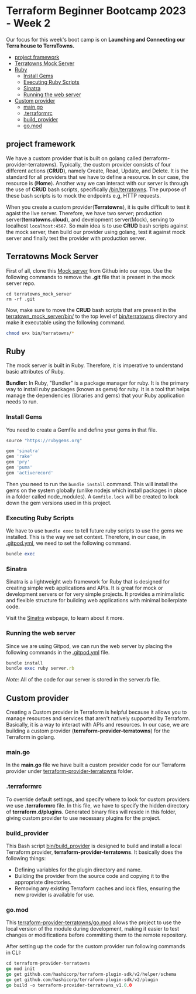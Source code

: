 # Terraform Beginner Bootcamp 2023 - Week 2

 Our focus for this week's boot camp is on **Launching and Connecting our Terra house to TerraTowns.**

- [project framework](#project-framework)
- [Terratowns Mock Server](#terratowns-mock-server)
- [Ruby](#ruby)
  * [Install Gems](#install-gems)
  * [Executing Ruby Scripts](#executing-ruby-scripts)
  * [Sinatra](#sinatra)
  * [Running the web server](#running-the-web-server)
- [Custom provider](#custom-provider)
  * [main.go](#maingo)
  * [.terraformrc](#terraformrc)
  * [build_provider](#build-provider)
  * [go.mod](#gomod)

## project framework

We have a custom provider that is built on golang called (terraform-provider-terratowns). Typically, the custom provider consists of four different actions (**CRUD**), namely Create, Read, Update, and Delete. It is the standard for all providers that we have to define a resource. In our case, the resource is (**Home**). Another way we can interact with our server is through the use of **CRUD** bash scripts, specifically [/bin/terratowns](/bin/terratowns/). The purpose of these bash scripts is to mock the endpoints e.g, HTTP requests. 

When you create a custom provider(**Terratowns**), it is quite difficult to test it agaist the live server. Therefore, we have two server; production server(**terratowns.cloud**), and development server(Mock), serving to localhost `localhost:4567`. So main idea is to use **CRUD** bash scripts against the mock server, then build our provider using golang, test it against mock server and finally test the provider with production server.

## Terratowns Mock Server

First of all, clone this [Mock server](https://github.com/ExamProCo/terratowns_mock_server) from Github into our repo. Use the following commands to remove the **.git** file that is present in the mock server repo.

```
cd terratowns_mock_server 
rm -rf .git
```
Now, make sure to move the **CRUD** bash scripts that are present in the [terratown_mock_server/bin/](terratown_mock_server/bin/) to the top level of [bin/terratowns](/bin/terratowns/) directory and make it executable using the following command.

```sh
chmod u+x bin/terratowns/*
```

## Ruby
The mock server is built in Ruby. Therefore, it is imperative to understand basic attributes of Ruby.

**Bundler:** In Ruby, "Bundler" is a package manager for ruby. It is the primary way to install ruby packages (known as gems) for ruby. It is a tool that helps manage the dependencies (libraries and gems) that your Ruby application needs to run.

### Install Gems
You need to create a Gemfile and define your gems in that file.

```rb
source "https://rubygems.org" 

gem 'sinatra'
gem 'rake'
gem 'pry'
gem 'puma'
gem 'activerecord'
```
Then you need to run the `bundle install` command.  This will install the gems on the system globally (unlike nodejs which install packages in place in a folder called node_modules). A `Gemfile.lock` will be created to lock down the gem versions used in this project.

### Executing Ruby Scripts

We have to use `bundle exec` to tell future ruby scripts to use the gems we installed. This is the way we set context. Therefore, in our case, in [.gitpod.yml](.gitpod.yml), we need to set the following command.

```rb
bundle exec
```

### Sinatra

Sinatra is a lightweight web framework for Ruby that is designed for creating simple web applications and APIs. It is great for mock or development servers or for very simple projects.  It provides a minimalistic and flexible structure for building web applications with minimal boilerplate code. 

Visit the [Sinatra](https://sinatrarb.com/) webpage, to learn about it more.

### Running the web server

Since we are using Gitpod, we can run the web server by placing the following commands in the [.gitpod.yml](.gitpod.yml) file. 

```rb
bundle install
bundle exec ruby server.rb
```
*Note:* All of the code for our server is stored in the server.rb file.

## Custom provider

Creating a Custom provider in Terraform is helpful because it allows you to manage resources and services that aren't natively supported by Terraform. Basically, it is a way to interact with APIs and resources. In our case, we are building a custom provider (**terraform-provider-terratowns**) for the Terraform in golang. 

### main.go 

In the **main.go** file we have built a custom provider code for our Terraform provider under [terraform-provider-terratowns](/terraform-provider-terratowns/) folder.

### .terraformrc

To override default settings, and specify where to look for custom providers we use **.terraformrc** file. In this file, we have to specify the hidden directory of **terraform.d/plugins**. Generated binary files will reside in this folder, giving custom provider to use necessary plugins for the project.  

### build_provider

This Bash script [bin/build_provider](/bin/build_provider) is designed to build and install a local Terraform provider, **terraform-provider-terratowns**. It basically does the following things:

- Defining variables for the plugin directory and name.
- Building the provider from the source code and copying it to the appropriate directories.
- Removing any existing Terraform caches and lock files, ensuring the new provider is available for use.

### go.mod

This [terraform-provider-terratowns/go.mod](/terraform-provider-terratowns/go.mod) allows the project to use the local version of the module during development, making it easier to test changes or modifications before committing them to the remote repository.

After setting up the code for the custom provider run following commands in CLI:

```go
cd terraform-provider-terratowns
go mod init 
go get github.com/hashicorp/terraform-plugin-sdk/v2/helper/schema
go get github.com/hashicorp/terraform-plugin-sdk/v2/plugin
go build -o terraform-provider-terratowns_v1.0.0
```